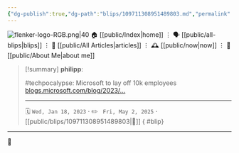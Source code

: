 ```yaml
---
{"dg-publish":true,"dg-path":"blips/109711308951489803.md","permalink":"/blips/109711308951489803/","title":"philipp on mastodon @ 2023-01-18","created":"2023-01-18T17:08:41","updated":"2025-05-02T08:50:43"}
---
```



<div class="transclusion internal-embed is-loaded"><div class="markdown-embed">




![flenker-logo-RGB.png|40](/img/user/attachments/flenker-logo-RGB.png)
🏠 [[public/Index\|home]]  ⋮ 🗣️ [[public/all-blips\|blips]] ⋮  📝 [[public/All Articles\|articles]]  ⋮ 🕰️ [[public/now\|now]] ⋮ 🪪 [[public/About Me\|about me]]


</div></div>


> [!summary] **philipp**:
>
> #techpocalypse: Microsoft to lay off 10k employees [blogs.microsoft.com/blog/2023/…](https://blogs.microsoft.com/blog/2023/01/18/subject-focusing-on-our-short-and-long-term-opportunity/)
> - - -
>
> 🗓️ <code>Wed, Jan 18, 2023</code>  · ✏️ <code> Fri, May 2, 2025</code>  · [[public/blips/109711308951489803\|🔗]]
{ #blip}


- - -

 👾
